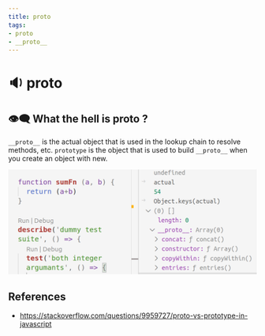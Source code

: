 ```yaml
---
title: proto
tags:
- proto
- __proto__
---
```


# :sound: __proto__

<TagLinks />

## :eye_speech_bubble: What the hell is __proto__ ?

`__proto__` is the actual object that is used in the lookup chain to resolve methods, etc.
`prototype` is the object that is used to build `__proto__` when you create an object with new.

![javascript __proto__](../.vuepress/public/img/tests/js__proto__.png)

## References

* https://stackoverflow.com/questions/9959727/proto-vs-prototype-in-javascript


<Footer />
